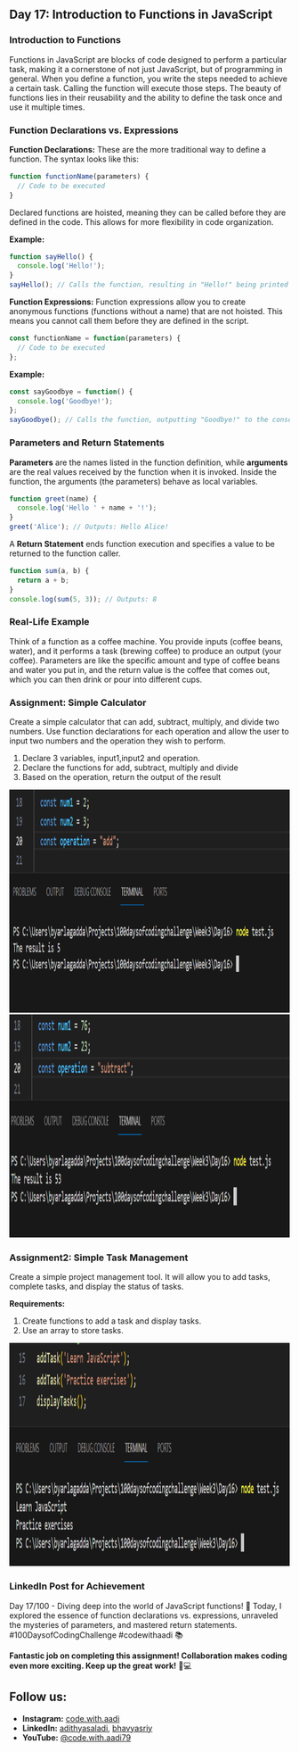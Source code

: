 ## Day 17: Introduction to Functions in JavaScript

### Introduction to Functions

Functions in JavaScript are blocks of code designed to perform a particular task, making it a cornerstone of not just JavaScript, but of programming in general. When you define a function, you write the steps needed to achieve a certain task. Calling the function will execute those steps. The beauty of functions lies in their reusability and the ability to define the task once and use it multiple times.

### Function Declarations vs. Expressions

**Function Declarations:**
These are the more traditional way to define a function. The syntax looks like this:

```javascript
function functionName(parameters) {
  // Code to be executed
}
```

Declared functions are hoisted, meaning they can be called before they are defined in the code. This allows for more flexibility in code organization.

**Example:**

```javascript
function sayHello() {
  console.log('Hello!');
}
sayHello(); // Calls the function, resulting in "Hello!" being printed to the console.
```

**Function Expressions:**
Function expressions allow you to create anonymous functions (functions without a name) that are not hoisted. This means you cannot call them before they are defined in the script.

```javascript
const functionName = function(parameters) {
  // Code to be executed
};
```

**Example:**

```javascript
const sayGoodbye = function() {
  console.log('Goodbye!');
};
sayGoodbye(); // Calls the function, outputting "Goodbye!" to the console.
```

### Parameters and Return Statements

**Parameters** are the names listed in the function definition, while **arguments** are the real values received by the function when it is invoked. Inside the function, the arguments (the parameters) behave as local variables.

```javascript
function greet(name) {
  console.log('Hello ' + name + '!');
}
greet('Alice'); // Outputs: Hello Alice!
```

A **Return Statement** ends function execution and specifies a value to be returned to the function caller.

```javascript
function sum(a, b) {
  return a + b;
}
console.log(sum(5, 3)); // Outputs: 8
```

### Real-Life Example

Think of a function as a coffee machine. You provide inputs (coffee beans, water), and it performs a task (brewing coffee) to produce an output (your coffee). Parameters are like the specific amount and type of coffee beans and water you put in, and the return value is the coffee that comes out, which you can then drink or pour into different cups.

### Assignment: Simple Calculator

Create a simple calculator that can add, subtract, multiply, and divide two numbers. Use function declarations for each operation and allow the user to input two numbers and the operation they wish to perform.

1. Declare 3 variables, input1,input2 and operation.
2. Declare the functions for add, subtract, multiply and divide
3. Based on the operation, return the output of the result

<center><img src="https://github.com/adithyasai/100daysofcodingchallenge/blob/week1/images/week3_ss3.png" width="800" height="400"></center>

<center><img src="https://github.com/adithyasai/100daysofcodingchallenge/blob/week1/images/week3_ss4.png" width="800" height="400"></center>

### Assignment2: Simple Task Management

Create a simple project management tool. It will allow you to add tasks, complete tasks, and display the status of tasks.

**Requirements:**

1. Create functions to add a task and display tasks.
2. Use an array to store tasks.

<center><img src="https://github.com/adithyasai/100daysofcodingchallenge/blob/week1/images/week3_ss5.png" width="800" height="400"></center>


### LinkedIn Post for Achievement
Day 17/100 - Diving deep into the world of JavaScript functions! 🚀 Today, I explored the essence of function declarations vs. expressions, unraveled the mysteries of parameters, and mastered return statements. #100DaysofCodingChallenge #codewithaadi 📚

**Fantastic job on completing this assignment! Collaboration makes coding even more exciting. Keep up the great work!** 🚀💻

## Follow us:
- **Instagram:** [code.with.aadi](https://www.instagram.com/code.with.aadi/)
- **LinkedIn:** [adithyasaladi](https://www.linkedin.com/in/adithyasaladi/), [bhavyasriy](https://www.linkedin.com/in/bhavyasriy/)
- **YouTube:** [@code.with.aadi79](https://www.youtube.com/@Code.with.aadi79)